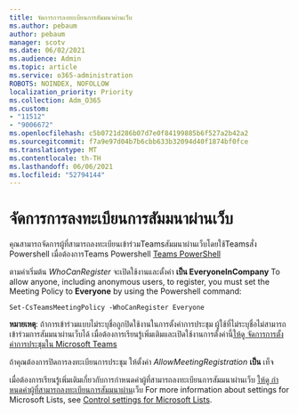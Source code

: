 ```yaml
---
title: จัดการการลงทะเบียนการสัมมนาผ่านเว็บ
ms.author: pebaum
author: pebaum
manager: scotv
ms.date: 06/02/2021
ms.audience: Admin
ms.topic: article
ms.service: o365-administration
ROBOTS: NOINDEX, NOFOLLOW
localization_priority: Priority
ms.collection: Adm_O365
ms.custom:
- "11512"
- "9006672"
ms.openlocfilehash: c5b0721d286b07d7e0f84199885b6f527a2b42a2
ms.sourcegitcommit: f7a9e97d04b7b6cbb633b32094d40f1874bf0fce
ms.translationtype: MT
ms.contentlocale: th-TH
ms.lasthandoff: 06/06/2021
ms.locfileid: "52794144"
---
```

# <a name="manage-webinar-registration"></a>จัดการการลงทะเบียนการสัมมนาผ่านเว็บ

คุณสามารถจัดการผู้ที่สามารถลงทะเบียนเข้าร่วมTeamsสัมมนาผ่านเว็บโดยใช้Teamsสั่ง Powershell เมื่อต้องการTeams Powershell [Teams PowerShell](/microsoftteams/teams-powershell-install) 

ตามค่าเริ่มต้น *WhoCanRegister* จะเปิดใช้งานและตั้งค่า **เป็น EveryoneInCompany** To allow anyone, including anonymous users, to register, you must set the Meeting Policy to **Everyone** by using the Powershell command:

`Set-CsTeamsMeetingPolicy -WhoCanRegister Everyone`

**หมายเหตุ**: ถ้าการเข้าร่วมแบบไม่ระบุชื่อถูกปิดใช้งานในการตั้งค่าการประชุม ผู้ใช้ที่ไม่ระบุชื่อไม่สามารถเข้าร่วมการสัมมนาผ่านเว็บได้ เมื่อต้องการเรียนรู้เพิ่มเติมและเปิดใช้งานการตั้งค่านี้[ให้ดู จัดการการตั้งค่าการประชุมใน Microsoft Teams](/microsoftteams/meeting-settings-in-teams)

ถ้าคุณต้องการปิดการลงทะเบียนการประชุม ให้ตั้งค่า *AllowMeetingRegistration* **เป็น** เท็จ

เมื่อต้องการเรียนรู้เพิ่มเติมเกี่ยวกับการกําหนดค่าผู้ที่สามารถลงทะเบียนการสัมมนาผ่านเว็บ [ให้ดู กําหนดค่าผู้ที่สามารถลงทะเบียนการสัมมนาผ่าน](/microsoftteams/set-up-webinars?source=docs#configure-who-can-register-for-webinars)เว็บ For more information about settings for Microsoft Lists, see [Control settings for Microsoft Lists](/sharepoint/control-lists).
